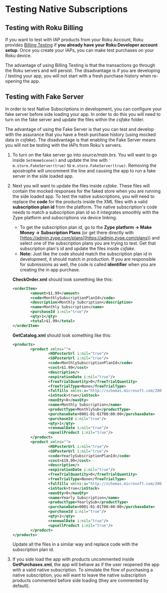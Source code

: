 # Testing Native Subscriptions

## Testing with Roku Billing

If you want to test with IAP products from your Roku Account, Roku provides [Billing Testing](https://sdkdocs.roku.com/display/sdkdoc/Testing+In-Channel+Purchasing#TestingIn-ChannelPurchasing-UsingaChanneltoTestBilling) if __you already have your Roku Developer account setup__. Once you create your IAPs, you can make test purchases on your Roku device.

The advantage of using Billing Testing is that the transactions go through the Roku servers and will persist. The disadvantage is if you are developing / testing your app, you will not start with a fresh purchase history when re-opening the app.

## Testing with Fake Server

In order to test Native Subscriptions in development, you can configure your fake server before side loading your app. In order to do this you will need to turn on the fake server and update the files within the _csfake_ folder.

The advantage of using the Fake Server is that you can test and develop with the assurance that you have a fresh purchase history (using mocked data in _csfake_). The disadvantage is that enabling the Fake Server means you will not be testing with the IAPs from Roku's servers.

1. To turn on the fake server go into _source/main.brs_. You will want to go inside `SetHomeScene()` and update the line with `' m.store.FakeServer(true)` to `m.store.FakeServer(true)`. Removing the apostrophe will uncomment the line and causing the app to run a fake server in the side loaded app.
2. Next you will want to update the files inside _csfake_. These files will contain the mocked responses for the faked store when you are running the side loaded app. To test the native subscriptions, you will need to replace the __code__ for the products inside the XML files with a valid __subscription plan id__ from the platform. The native subscription's code needs to match a subscription plan id so it integrates smoothly with the Zype platform and subscriptions via device linking.

    - To get the subscription plan id, go to the __Zype platform -> Make Money -> Subscription Plans__ (or get there directly with [https://admin.zype.com/plans](https://admin.zype.com/plans)) and select one of the subscription plans you are trying to test. Get that subscription plan's id and update the files inside _csfake_.
    - __Note:__ Just like the code should match the subscription plan id in development, it should match in production. If you are responsible for submissions as well, the code is called __identifier__ when you are creating the in app purchase.

    __CheckOrder.xml__ should look something like this:

    ~~~XML
    <orderItem>
            <amount>$1.99</amount>
            <code>MonthlySubscriptionPlanId</code>
            <description>Monthly Subcription</description>
            <name>Monthly Subscription</name>
            <purchaseId i:nil="true"/>
            <qty>1</qty>
            <total>$1.99</total>
    </orderItem>
    ~~~

    __GetCatalog.xml__ should look something like this:

    ~~~XML
    <products>
            <product xmlns="">
                    <HDPosterUrl i:nil="true"/>
                    <SDPosterUrl i:nil="true"/>
                    <code>MonthlySubscriptionPlanId</code>
                    <cost>$1.99</cost>
                    <description/>
                    <expirationDate i:nil="true"/>
                    <freeTrialQuantity>0</freeTrialQuantity>
                    <freeTrialType>None</freeTrialType>
                    <fulfills xmlns:a="http://schemas.microsoft.com/2003/10/Serialization/Arrays"/>
                    <inStock>true</inStock>
                    <maxQty>8</maxQty>
                    <name>Monthly Subscription</name>
                    <productType>MonthlySub</productType>
                    <purchaseDate>0001-01-01T00:00:00</purchaseDate>
                    <purchaseId i:nil="true"/>
                    <qty>1</qty>
                    <renewalDate i:nil="true"/>
                    <upsellProduct i:nil="true"/>
            </product>
            <product xmlns="">
                    <HDPosterUrl i:nil="true"/>
                    <SDPosterUrl i:nil="true"/>
                    <code>YearlySubscriptionPlanId</code>
                    <cost>$19.99</cost>
                    <description/>
                    <expirationDate i:nil="true"/>
                    <freeTrialQuantity>0</freeTrialQuantity>
                    <freeTrialType>None</freeTrialType>
                    <fulfills xmlns:a="http://schemas.microsoft.com/2003/10/Serialization/Arrays"/>
                    <inStock>true</inStock>
                    <maxQty>8</maxQty>
                    <name>Yearly Subscription</name>
                    <productType>YearlySub</productType>
                    <purchaseDate>0001-01-01T00:00:00</purchaseDate>
                    <purchaseId i:nil="true"/>
                    <qty>1</qty>
                    <renewalDate i:nil="true"/>
                    <upsellProduct i:nil="true"/>
            </product>
    </products>
    ~~~

    Update all the files in a similar way and replace code with the subscription plan id.

3. If you side load the app with products uncommented inside __GetPurchases.xml__, the app will behave as if the user reopened the app with a valid native subscription. To simulate the flow of purchasing a native subscription, you will want to leave the native subscription products commented before side loading (they are commented by default).
